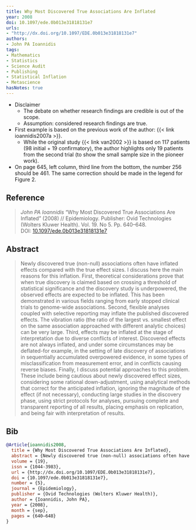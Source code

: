 ```yaml
---
title: Why Most Discovered True Associations Are Inflated
year: 2008
doi: 10.1097/ede.0b013e31818131e7
urls:
- "http://dx.doi.org/10.1097/EDE.0b013e31818131e7"
authors:
- John PA Ioannidis
tags:
- Mathematics
- Statistics
- Science Audit
- Publishing
- Statistical Inflation
- Metascience
hasNotes: true
---
```


* Disclaimer
  * The debate on whether research findings are credible is out of the scope.
  * Assumption: considered research findings are true.
* First example is based on the previous work of the author: {{< link ioannidis2007a >}}.
  * While the original study {{< link van2002 >}} is based on 117 patients (98 initial + 19 confirmatory),
      the author highlights only 19 patients from the second trial (to show the small sample size in the pioneer work).
* On page 645, left column, third line from the bottom, the number 256 should be 461.
  The same correction should be made in the legend for Figure 2.

## Reference

> <i>John PA Ioannidis</i> “Why Most Discovered True Associations Are Inflated” (2008) // Epidemiology. Publisher: Ovid Technologies (Wolters Kluwer Health). Vol.&nbsp;19. No&nbsp;5. Pp.&nbsp;640–648. DOI:&nbsp;<a href='https://doi.org/10.1097/ede.0b013e31818131e7'>10.1097/ede.0b013e31818131e7</a>

## Abstract

> Newly discovered true (non-null) associations often have inflated effects compared with the true effect sizes. I discuss here the main reasons for this inflation. First, theoretical considerations prove that when true discovery is claimed based on crossing a threshold of statistical significance and the discovery study is underpowered, the observed effects are expected to be inflated. This has been demonstrated in various fields ranging from early stopped clinical trials to genome-wide associations. Second, flexible analyses coupled with selective reporting may inflate the published discovered effects. The vibration ratio (the ratio of the largest vs. smallest effect on the same association approached with different analytic choices) can be very large. Third, effects may be inflated at the stage of interpretation due to diverse conflicts of interest. Discovered effects are not always inflated, and under some circumstances may be deflated-for example, in the setting of late discovery of associations in sequentially accumulated overpowered evidence, in some types of misclassification from measurement error, and in conflicts causing reverse biases. Finally, I discuss potential approaches to this problem. These include being cautious about newly discovered effect sizes, considering some rational down-adjustment, using analytical methods that correct for the anticipated inflation, ignoring the magnitude of the effect (if not necessary), conducting large studies in the discovery phase, using strict protocols for analyses, pursuing complete and transparent reporting of all results, placing emphasis on replication, and being fair with interpretation of results.

## Bib

```bib
@Article{ioannidis2008,
  title = {Why Most Discovered True Associations Are Inflated},
  abstract = {Newly discovered true (non-null) associations often have inflated effects compared with the true effect sizes. I discuss here the main reasons for this inflation. First, theoretical considerations prove that when true discovery is claimed based on crossing a threshold of statistical significance and the discovery study is underpowered, the observed effects are expected to be inflated. This has been demonstrated in various fields ranging from early stopped clinical trials to genome-wide associations. Second, flexible analyses coupled with selective reporting may inflate the published discovered effects. The vibration ratio (the ratio of the largest vs. smallest effect on the same association approached with different analytic choices) can be very large. Third, effects may be inflated at the stage of interpretation due to diverse conflicts of interest. Discovered effects are not always inflated, and under some circumstances may be deflated-for example, in the setting of late discovery of associations in sequentially accumulated overpowered evidence, in some types of misclassification from measurement error, and in conflicts causing reverse biases. Finally, I discuss potential approaches to this problem. These include being cautious about newly discovered effect sizes, considering some rational down-adjustment, using analytical methods that correct for the anticipated inflation, ignoring the magnitude of the effect (if not necessary), conducting large studies in the discovery phase, using strict protocols for analyses, pursuing complete and transparent reporting of all results, placing emphasis on replication, and being fair with interpretation of results.},
  volume = {19},
  issn = {1044-3983},
  url = {http://dx.doi.org/10.1097/EDE.0b013e31818131e7},
  doi = {10.1097/ede.0b013e31818131e7},
  number = {5},
  journal = {Epidemiology},
  publisher = {Ovid Technologies (Wolters Kluwer Health)},
  author = {Ioannidis, John PA},
  year = {2008},
  month = {sep},
  pages = {640–648}
}
```
